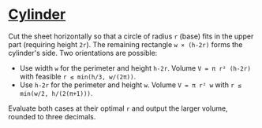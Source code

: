 # [Cylinder](https://www.spoj.com/problems/CYLINDER/)

Cut the sheet horizontally so that a circle of radius `r` (base) fits in the
upper part (requiring height `2r`). The remaining rectangle `w × (h-2r)` forms
the cylinder's side. Two orientations are possible:

- Use width `w` for the perimeter and height `h-2r`.
  Volume `V = π r² (h-2r)` with feasible `r ≤ min(h/3, w/(2π))`.
- Use `h-2r` for the perimeter and height `w`.
  Volume `V = π r² w` with `r ≤ min(w/2, h/(2(π+1)))`.

Evaluate both cases at their optimal `r` and output the larger volume,
rounded to three decimals.
